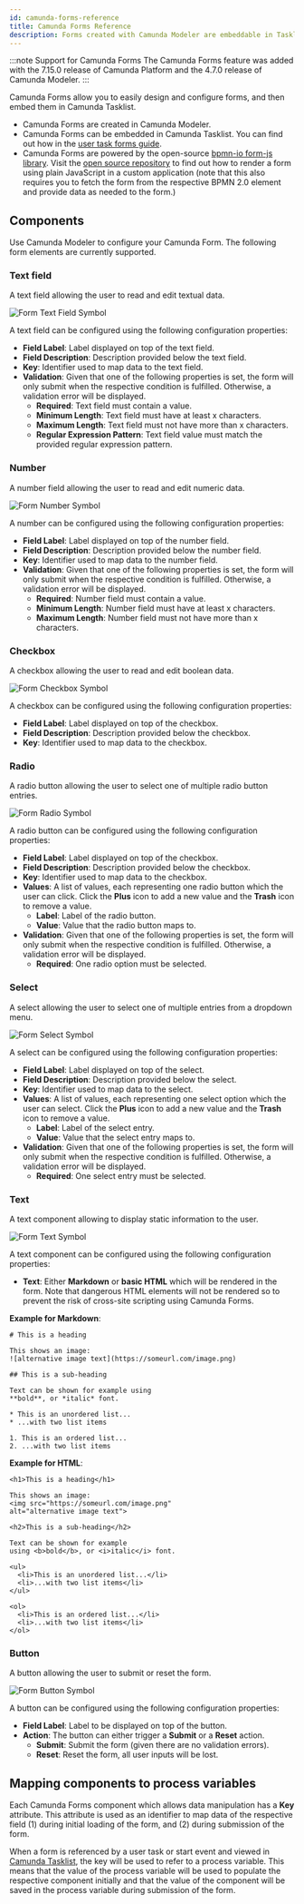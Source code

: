 ```yaml
---
id: camunda-forms-reference
title: Camunda Forms Reference
description: Forms created with Camunda Modeler are embeddable in Tasklist.
---
```



:::note Support for Camunda Forms
The Camunda Forms feature was added with the 7.15.0 release of Camunda Platform and the 4.7.0 release of Camunda Modeler.
:::

Camunda Forms allow you to easily design and configure forms, and then embed them in Camunda Tasklist.

* Camunda Forms are created in Camunda Modeler.
* Camunda Forms can be embedded in Camunda Tasklist. You can find out how in the [user task forms guide](../../../guides/utilizing-forms.md).
* Camunda Forms are powered by the open-source [bpmn-io form-js library](https://github.com/bpmn-io/form-js). Visit the [open source repository](https://github.com/bpmn-io/form-js) to find out how to render a form using plain JavaScript in a custom application (note that this also requires you to fetch the form from the respective BPMN 2.0 element and provide data as needed to the form.)

## Components

Use Camunda Modeler to configure your Camunda Form. The following form elements are currently supported.

### Text field

A text field allowing the user to read and edit textual data.

![Form Text Field Symbol](./img/form-textField.svg)

A text field can be configured using the following configuration properties:

* **Field Label**: Label displayed on top of the text field.
* **Field Description**: Description provided below the text field.
* **Key**: Identifier used to map data to the text field.
* **Validation**: Given that one of the following properties is set, the form will only submit when the respective condition is fulfilled. Otherwise, a validation error will be displayed.
  * **Required**: Text field must contain a value.
  * **Minimum Length**: Text field must have at least x characters.
  * **Maximum Length**: Text field must not have more than x characters.
  * **Regular Expression Pattern**: Text field value must match the provided regular expression pattern.

### Number

A number field allowing the user to read and edit numeric data.

![Form Number Symbol](./img/form-number.svg)

A number can be configured using the following configuration properties:

* **Field Label**: Label displayed on top of the number field.
* **Field Description**: Description provided below the number field.
* **Key**: Identifier used to map data to the number field.
* **Validation**: Given that one of the following properties is set, the form will only submit when the respective condition is fulfilled. Otherwise, a validation error will be displayed.
  * **Required**: Number field must contain a value.
  * **Minimum Length**: Number field must have at least x characters.
  * **Maximum Length**: Number field must not have more than x characters.

### Checkbox

A checkbox allowing the user to read and edit boolean data.

![Form Checkbox Symbol](./img/form-checkbox.svg)

A checkbox can be configured using the following configuration properties:

* **Field Label**: Label displayed on top of the checkbox.
* **Field Description**: Description provided below the checkbox.
* **Key**: Identifier used to map data to the checkbox.

### Radio

A radio button allowing the user to select one of multiple radio button entries.

![Form Radio Symbol](./img/form-radio.svg)

A radio button can be configured using the following configuration properties:

* **Field Label**: Label displayed on top of the checkbox.
* **Field Description**: Description provided below the checkbox.
* **Key**: Identifier used to map data to the checkbox.
* **Values**: A list of values, each representing one radio button which the user can click. Click the **Plus** icon to add a new value and the **Trash** icon to remove a value.
  * **Label**: Label of the radio button.
  * **Value**: Value that the radio button maps to.
* **Validation**: Given that one of the following properties is set, the form will only submit when the respective condition is fulfilled. Otherwise, a validation error will be displayed.
  * **Required**: One radio option must be selected.

### Select

A select allowing the user to select one of multiple entries from a dropdown menu.

![Form Select Symbol](./img/form-select.svg)

A select can be configured using the following configuration properties:

* **Field Label**: Label displayed on top of the select.
* **Field Description**: Description provided below the select.
* **Key**: Identifier used to map data to the select.
* **Values**: A list of values, each representing one select option which the user can select. Click the **Plus** icon to add a new value and the **Trash** icon to remove a value.
  * **Label**: Label of the select entry.
  * **Value**: Value that the select entry maps to.
* **Validation**: Given that one of the following properties is set, the form will only submit when the respective condition is fulfilled. Otherwise, a validation error will be displayed.
  * **Required**: One select entry must be selected.

### Text

A text component allowing to display static information to the user.

![Form Text Symbol](./img/form-text.svg)

A text component can be configured using the following configuration properties:

* **Text**: Either **Markdown** or **basic HTML** which will be rendered in the form. Note that dangerous HTML elements will not be rendered so to prevent the risk of cross-site scripting using Camunda Forms.

**Example for Markdown**:

```
# This is a heading

This shows an image:
![alternative image text](https://someurl.com/image.png)

## This is a sub-heading

Text can be shown for example using
**bold**, or *italic* font.

* This is an unordered list...
* ...with two list items

1. This is an ordered list...
2. ...with two list items
```

**Example for HTML**:

```
<h1>This is a heading</h1>

This shows an image:
<img src="https://someurl.com/image.png"
alt="alternative image text">

<h2>This is a sub-heading</h2>

Text can be shown for example
using <b>bold</b>, or <i>italic</i> font.

<ul>
  <li>This is an unordered list...</li>
  <li>...with two list items</li>
</ul>

<ol>
  <li>This is an ordered list...</li>
  <li>...with two list items</li>
</ol>
```

### Button

A button allowing the user to submit or reset the form.

![Form Button Symbol](./img/form-button.svg)

A button can be configured using the following configuration properties:

* **Field Label**: Label to be displayed on top of the button.
* **Action**: The button can either trigger a **Submit** or a **Reset** action.
  * **Submit**: Submit the form (given there are no validation errors).
  * **Reset**: Reset the form, all user inputs will be lost.

## Mapping components to process variables

Each Camunda Forms component which allows data manipulation has a **Key** attribute. This attribute is used as an identifier to map data of the respective field (1) during initial loading of the form, and (2) during submission of the form.

When a form is referenced by a user task or start event and viewed in [Camunda Tasklist](../../tasklist/introduction.md), the key will be used to refer to a process variable. This means that the value of the process variable will be used to populate the respective component initially and that the value of the component will be saved in the process variable during submission of the form.
